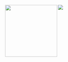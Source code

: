 ![](https://github-profile-summary-cards.vercel.app/api/cards/profile-details?username=beeftongue551&theme=dracula)
<img align="left" height="170px" src="https://github-readme-stats.vercel.app/api/top-langs/?username=beeftongue551&layout=compact&theme=dracula" />


<!--
**beeftongue551/beeftongue551** is a ✨ _special_ ✨ repository because its `README.md` (this file) appears on your GitHub profile.

Here are some ideas to get you started:

- 🔭 I’m currently working on ...
- 🌱 I’m currently learning ...
- 👯 I’m looking to collaborate on ...
- 🤔 I’m looking for help with ...
- 💬 Ask me about ...
- 📫 How to reach me: ...
- 😄 Pronouns: ...
- ⚡ Fun fact: ...
-->
